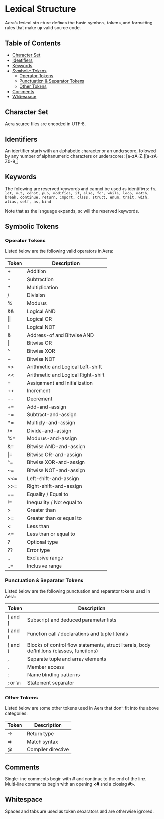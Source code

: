 # Lexical Structure

Aera’s lexical structure defines the basic symbols, tokens, and formatting rules that make up valid source code.

## Table of Contents

- [Character Set](#character-set)
- [Identifiers](#identifiers)
- [Keywords](#keywords)
- [Symbolic Tokens](#symbolic-tokens)
  - [Operator Tokens](#operator-tokens)
  - [Punctuation & Separator Tokens](#punctuation--separator-tokens)
  - [Other Tokens](#other-tokens)
- [Comments](#comments)
- [Whitespace](#whitespace)

## Character Set
Aera source files are encoded in UTF-8.

## Identifiers
An identifier starts with an alphabetic character or an underscore, followed by any number of alphanumeric characters or underscores: [a-zA-Z_][a-zA-Z0-9_]

## Keywords

The following are reserved keywords and cannot be used as identifiers:
`fn, let, mut, const, pub, modifies, if, else, for, while, loop, match, break, continue, return, import, class, struct, enum, trait, with, alias, self, as, bind`

Note that as the language expands, so will the reserved keywords.

## Symbolic Tokens

### Operator Tokens
Listed below are the following valid operators in Aera:

| Token | Description                        |
| ----- | ---------------------------------- |
| +     | Addition                           |
| -     | Subtraction                        |
| \*    | Multiplication                     |
| /     | Division                           |
| %     | Modulus                            |
| &&    | Logical AND                        |
| \|\|  | Logical OR                         |
| !     | Logical NOT                        |
| &     | Address-of and Bitwise AND         |
| \|    | Bitwise OR                         |
| ^     | Bitwise XOR                        |
| \~    | Bitwise NOT                        |
| >>    | Arithmetic and Logical Left-shift  |
| <<    | Arithmetic and Logical Right-shift |
| =     | Assignment and Initialization      |
| ++    | Increment                          |
| --    | Decrement                          |
| +=    | Add-and-assign                     |
| -=    | Subtract-and-assign                |
| \*=   | Multiply-and-assign                |
| /=    | Divide-and-assign                  |
| %=    | Modulus-and-assign                 |
| &=    | Bitwise AND-and-assign             |
| \|=   | Bitwise OR-and-assign              |
| ^=    | Bitwise XOR-and-assign             |
| \~=   | Bitwise NOT-and-assign             |
| <<=   | Left-shift-and-assign              |
| >>=   | Right-shift-and-assign             |
| ==    | Equality / Equal to                |
| !=    | Inequality / Not equal to          |
| >     | Greater than                       |
| >=    | Greater than or equal to           |
| <     | Less than                          |
| <=    | Less than or equal to              |
| ?     | Optional type                      |
| ??    | Error type                         |
| ..    | Exclusive range                    |
| ..=   | Inclusive range                    |

### Punctuation & Separator Tokens
Listed below are the following punctuation and separator tokens used in Aera:

| Token    | Description                                                                               |
| -------- | ----------------------------------------------------------------------------------------- |
| \[ and ] | Subscript and deduced parameter lists                                                     |
| ( and )  | Function call / declarations and tuple literals                                           |
| { and }  | Blocks of control flow statements, struct literals, body definitions (classes, functions) |
| ,        | Separate tuple and array elements                                                         |
| .        | Member access                                                                             |
| :        | Name binding patterns                                                                     |
| ; or \n  | Statement separator                                                                       |

### Other Tokens
Listed below are some other tokens used in Aera that don’t fit into the above categories:

| Token | Description        |
| ----- | ------------------ |
| ->    | Return type        |
| =>    | Match syntax       |
| @     | Compiler directive |

## Comments
Single-line comments begin with **#** and continue to the end of the line. Multi-line comments begin with an opening **<#** and a closing **#>**.

## Whitespace
Spaces and tabs are used as token separators and are otherwise ignored.
